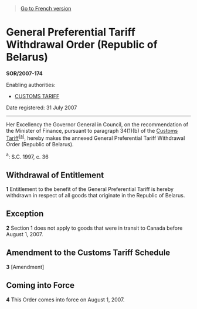 > [Go to French version](/fr/Règlements/Décrets,%20ordonnances%20et%20règlements%20statutaires/2007/174.md)

# General Preferential Tariff Withdrawal Order (Republic of Belarus)

**SOR/2007-174**

Enabling authorities: 
- [CUSTOMS TARIFF](/en/Acts/Statutes%20of%20Canada/1997/c.%2036.md)

Date registered: 31 July 2007

----------

Her Excellency the Governor General in Council, on the recommendation of the Minister of Finance, pursuant to paragraph 34(1)(b) of the [Customs Tariff](/en/Acts/Statutes%20of%20Canada/1997/c.%2036.md)<sup><a href='#fn_610189-E_hq_2353'>[a]</a></sup>, hereby makes the annexed General Preferential Tariff Withdrawal Order (Republic of Belarus).

<a name='fn_610189-E_hq_2353'><sup>a</sup></a>: S.C. 1997, c. 36<br />




## Withdrawal of Entitlement


**1** Entitlement to the benefit of the General Preferential Tariff is hereby withdrawn in respect of all goods that originate in the Republic of Belarus.




## Exception


**2** Section 1 does not apply to goods that were in transit to Canada before August 1, 2007.




## Amendment to the Customs Tariff Schedule


**3** [Amendment]




## Coming into Force


**4** This Order comes into force on August 1, 2007.


